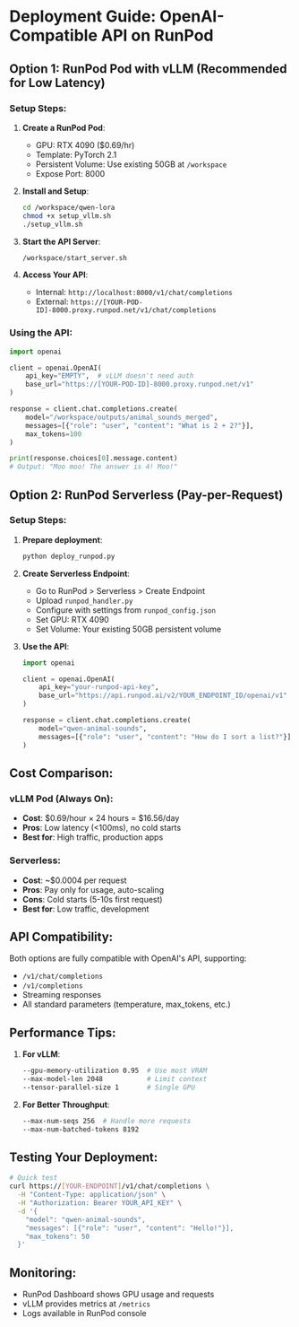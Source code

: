 # Deployment Guide: OpenAI-Compatible API on RunPod

## Option 1: RunPod Pod with vLLM (Recommended for Low Latency)

### Setup Steps:

1. **Create a RunPod Pod**:
   - GPU: RTX 4090 ($0.69/hr)
   - Template: PyTorch 2.1
   - Persistent Volume: Use existing 50GB at `/workspace`
   - Expose Port: 8000

2. **Install and Setup**:
   ```bash
   cd /workspace/qwen-lora
   chmod +x setup_vllm.sh
   ./setup_vllm.sh
   ```

3. **Start the API Server**:
   ```bash
   /workspace/start_server.sh
   ```

4. **Access Your API**:
   - Internal: `http://localhost:8000/v1/chat/completions`
   - External: `https://[YOUR-POD-ID]-8000.proxy.runpod.net/v1/chat/completions`

### Using the API:

```python
import openai

client = openai.OpenAI(
    api_key="EMPTY",  # vLLM doesn't need auth
    base_url="https://[YOUR-POD-ID]-8000.proxy.runpod.net/v1"
)

response = client.chat.completions.create(
    model="/workspace/outputs/animal_sounds_merged",
    messages=[{"role": "user", "content": "What is 2 + 2?"}],
    max_tokens=100
)

print(response.choices[0].message.content)
# Output: "Moo moo! The answer is 4! Moo!"
```

## Option 2: RunPod Serverless (Pay-per-Request)

### Setup Steps:

1. **Prepare deployment**:
   ```bash
   python deploy_runpod.py
   ```

2. **Create Serverless Endpoint**:
   - Go to RunPod > Serverless > Create Endpoint
   - Upload `runpod_handler.py`
   - Configure with settings from `runpod_config.json`
   - Set GPU: RTX 4090
   - Set Volume: Your existing 50GB persistent volume

3. **Use the API**:
   ```python
   import openai
   
   client = openai.OpenAI(
       api_key="your-runpod-api-key",
       base_url="https://api.runpod.ai/v2/YOUR_ENDPOINT_ID/openai/v1"
   )
   
   response = client.chat.completions.create(
       model="qwen-animal-sounds",
       messages=[{"role": "user", "content": "How do I sort a list?"}]
   )
   ```

## Cost Comparison:

### vLLM Pod (Always On):
- **Cost**: $0.69/hour × 24 hours = $16.56/day
- **Pros**: Low latency (<100ms), no cold starts
- **Best for**: High traffic, production apps

### Serverless:
- **Cost**: ~$0.0004 per request
- **Pros**: Pay only for usage, auto-scaling
- **Cons**: Cold starts (5-10s first request)
- **Best for**: Low traffic, development

## API Compatibility:

Both options are fully compatible with OpenAI's API, supporting:
- `/v1/chat/completions`
- `/v1/completions`
- Streaming responses
- All standard parameters (temperature, max_tokens, etc.)

## Performance Tips:

1. **For vLLM**:
   ```bash
   --gpu-memory-utilization 0.95  # Use most VRAM
   --max-model-len 2048           # Limit context
   --tensor-parallel-size 1       # Single GPU
   ```

2. **For Better Throughput**:
   ```bash
   --max-num-seqs 256  # Handle more requests
   --max-num-batched-tokens 8192
   ```

## Testing Your Deployment:

```bash
# Quick test
curl https://[YOUR-ENDPOINT]/v1/chat/completions \
  -H "Content-Type: application/json" \
  -H "Authorization: Bearer YOUR_API_KEY" \
  -d '{
    "model": "qwen-animal-sounds",
    "messages": [{"role": "user", "content": "Hello!"}],
    "max_tokens": 50
  }'
```

## Monitoring:
- RunPod Dashboard shows GPU usage and requests
- vLLM provides metrics at `/metrics`
- Logs available in RunPod console